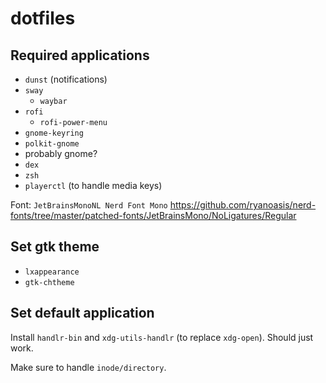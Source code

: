 # dotfiles

## Required applications

* `dunst` (notifications)
* `sway`
  * `waybar`
* `rofi`
  * `rofi-power-menu`
* `gnome-keyring`
* `polkit-gnome`
* probably gnome?
* `dex`
* `zsh`
* `playerctl` (to handle media keys)

Font: `JetBrainsMonoNL Nerd Font Mono` https://github.com/ryanoasis/nerd-fonts/tree/master/patched-fonts/JetBrainsMono/NoLigatures/Regular

## Set gtk theme

* `lxappearance`
* `gtk-chtheme`


## Set default application

Install `handlr-bin` and `xdg-utils-handlr` (to replace `xdg-open`). Should just work.

Make sure to handle `inode/directory`.
